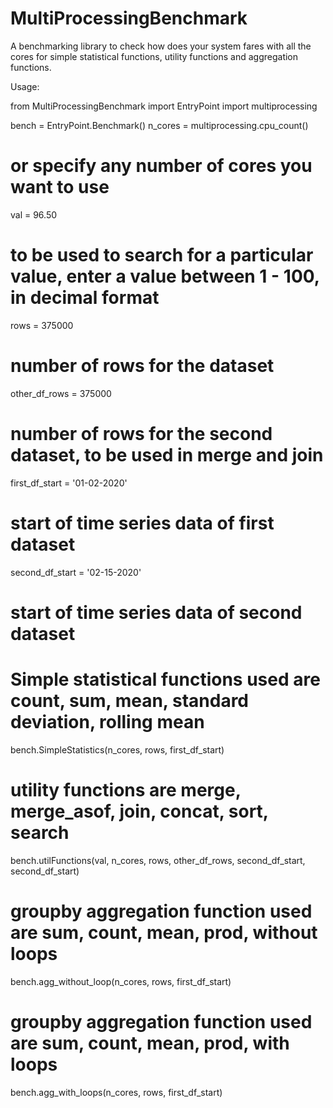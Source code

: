# MultiProcessingBenchmark
A benchmarking library to check how does your system fares with all the cores for simple statistical functions, utility
functions and aggregation functions. 

Usage:

from MultiProcessingBenchmark import EntryPoint
import multiprocessing

bench = EntryPoint.Benchmark()
n_cores = multiprocessing.cpu_count() 
# or specify any number of cores you want to use

val = 96.50 
# to be used to search for a particular value, enter a value between 1 - 100, in decimal format

rows = 375000 
# number of rows for the dataset

other_df_rows = 375000 
# number of rows for the second dataset, to be used in merge and join

first_df_start = '01-02-2020' 
# start of time series data of first dataset

second_df_start = '02-15-2020' 
# start of time series data of second dataset


# Simple statistical functions used are count, sum, mean, standard deviation, rolling mean
bench.SimpleStatistics(n_cores, rows, first_df_start)

# utility functions are merge, merge_asof, join, concat, sort, search
bench.utilFunctions(val, n_cores, rows, other_df_rows, second_df_start, second_df_start)

# groupby aggregation function used are sum, count, mean, prod, without loops
bench.agg_without_loop(n_cores, rows, first_df_start)

# groupby aggregation function used are sum, count, mean, prod, with loops
bench.agg_with_loops(n_cores, rows, first_df_start)
